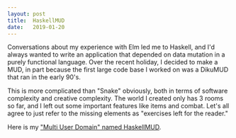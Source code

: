 ```yaml
---
layout: post
title:  HaskellMUD
date:   2019-01-20
---
```


Conversations about my experience with Elm led me to Haskell, and I'd always wanted to write an application that depended on data mutation in a purely functional language. Over the recent holiday, I decided to make a MUD, in part because the first large code base I worked on was a DikuMUD that ran in the early 90's. 
<!--break-->

This is more complicated than "Snake" obviously, both in terms of software complexity and creative complexity. The world I created only has 3 rooms so far, and I left out some important features like items and combat. Let's all agree to just refer to the missing elements as "exercises left for the reader."

Here is my ["Multi User Domain" named HaskellMUD][mud-impl].

[mud-impl]: /mud/
